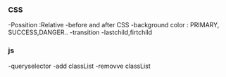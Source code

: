### CSS
-Possition :Relative
-before and after CSS
-background color : PRIMARY, SUCCESS,DANGER..
-transition
-lastchild,firtchild
### js
-queryselector
-add classList
-removve classList 
